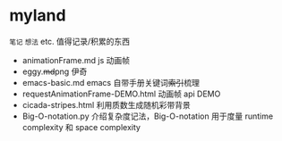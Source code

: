 # myland
`笔记` `想法` etc. 值得记录/积累的东西
- animationFrame.md js 动画帧
- eggy.~~md~~png 伊奇
- emacs-basic.md emacs 自带手册关键词~~索引~~梳理
- requestAnimationFrame-DEMO.html 动画帧 api DEMO
- cicada-stripes.html 利用质数生成随机彩带背景
- Big-O-notation.py 介绍复杂度记法，Big-O-notation 用于度量 runtime complexity 和 space complexity
